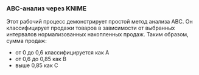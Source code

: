 ### ABC-анализ через KNIME
Этот рабочий процесс демонстрирует простой метод анализа ABC. Он классифицирует продажи товаров в зависимости от выбранных интервалов нормализованных накопленных продаж. 
Таким образом, сумма продаж:
- от 0 до 0,6 классифицируется как A
- от 0,6 до 0,85 как B 
- выше 0,85 как C
